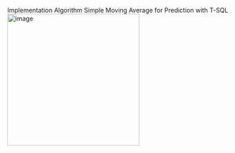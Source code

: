 Implementation Algorithm Simple Moving Average for Prediction with T-SQL
<img width="299" alt="image" src="https://user-images.githubusercontent.com/58914195/236983158-90dffc72-8948-4510-8275-2d2518c06e0b.png">
